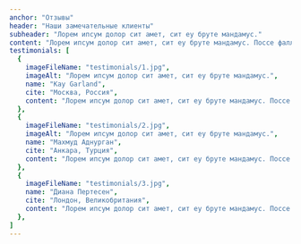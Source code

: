 ```yaml
---
anchor: "Отзывы"
header: "Наши замечательные клиенты"
subheader: "Лорем ипсум долор сит амет, сит еу бруте мандамус."
content: "Лорем ипсум долор сит амет, сит еу бруте мандамус. Поссе фалли мелиус цу сед, при но семпер сусципиантур."
testimonials: [
  {
    imageFileName: "testimonials/1.jpg",
    imageAlt: "Лорем ипсум долор сит амет, сит еу бруте мандамус.",
    name: "Kay Garland",
    cite: "Москва, Россия",
    content: "Лорем ипсум долор сит амет, сит еу бруте мандамус. Поссе фалли мелиус цу сед, при но семпер сусципиантур.",
  },
  {
    imageFileName: "testimonials/2.jpg",
    imageAlt: "Лорем ипсум долор сит амет, сит еу бруте мандамус.",
    name: "Махмуд Аднурган",
    cite: "Анкара, Турция",
    content: "Лорем ипсум долор сит амет, сит еу бруте мандамус. Поссе фалли мелиус цу сед, при но семпер сусципиантур.",
  },
  {
    imageFileName: "testimonials/3.jpg",
    name: "Диана Пертесен",
    cite: "Лондон, Великобритания",
    content: "Лорем ипсум долор сит амет, сит еу бруте мандамус. Поссе фалли мелиус цу сед, при но семпер сусципиантур.",
  },
]
---
```

